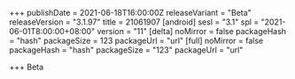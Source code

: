 +++
publishDate = 2021-06-18T16:00:00Z
releaseVariant = "Beta"
releaseVersion = "3.1.97"
title = 21061907
[android]
sesl = "3.1"
spl = "2021-06-01T8:00:00+08:00"
version = "11"
[delta]
noMirror = false
packageHash = "hash"
packageSize = 123
packageUrl = "url"
[full]
noMirror = false
packageHash = "hash"
packageSize = "123"
packageUrl = "url"

+++
Beta